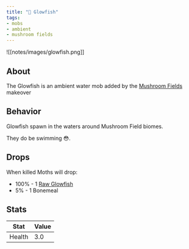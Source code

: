 ```yaml
---
title: "🐡 Glowfish"
tags:
- mobs
- ambient
- mushroom fields
---
```


![[notes/images/glowfish.png]]
## About

The Glowfish is an ambient water mob added by the [Mushroom Fields](notes/makeover/mushroom_fields) makeover

## Behavior
Glowfish spawn in the waters around Mushroom Field biomes.  

They do be swimming 😳.

## Drops
When killed Moths will drop:
- 100% -  1 [Raw Glowfish](notes/item/raw_glowfish)
- 5% - 1 Bonemeal

## Stats
| Stat | Value |
| ---- | ------ |
| Health | 3.0 |
